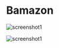 # Bamazon

![screenshot1](https://user-images.githubusercontent.com/29029404/31362061-99df2218-ad24-11e7-9c3e-215c17f265ba.png)


![screenshot1](https://user-images.githubusercontent.com/29029404/31362061-99df2218-ad24-11e7-9c3e-215c17f265ba.png)
